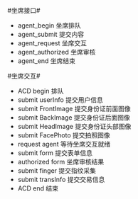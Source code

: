 #坐席接口#

- agent_begin  坐席排队
- agent_submit 提交内容
- agent_request 坐席交互
- agent_authorized 坐席审核
- agent_end 坐席结束

#坐席交互#
- ACD begin 排队
- submit userInfo 提交用户信息
- submit FrontImage 提交身份证前面图像
- submit BackImage 提交身份证后面图像
- submit HeadImage 提交身份证头部图像
- submit FacePhoto 提交拍照图像
- request agent 等待坐席交互就绪
- submit form 提交表单信息
- authorized form 坐席审核结果
- submit finger 提交指纹采集
- submit transInfo 提交交易信息
- ACD end 结束
